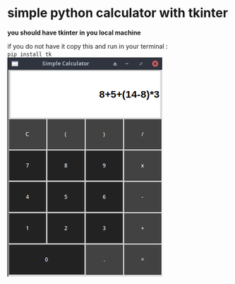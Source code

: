 # simple python calculator with tkinter

**you should have tkinter in you local machine**

if you do not have it copy this and run in your terminal :  
`pip install tk` <br /> 
![simple calculator](./images/calc.png)

